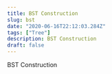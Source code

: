 ```yaml
---
title: BST Construction
slug: bst
date: "2020-06-16T22:12:03.284Z"
tags: ["Tree"]
description: BST Construction
draft: false
---
```


BST Construction